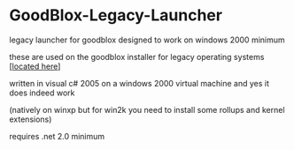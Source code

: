# GoodBlox-Legacy-Launcher
legacy launcher for goodblox designed to work on windows 2000 minimum

these are used on the goodblox installer for legacy operating systems [[located here](https://goodblox.xyz/install/GoodBlox%20[for%20Legacy%20Operating%20Systems].exe)]

written in visual c# 2005 on a windows 2000 virtual machine and yes it does indeed work 

(natively on winxp but for win2k you need to install some rollups and kernel extensions)

requires .net 2.0 minimum
